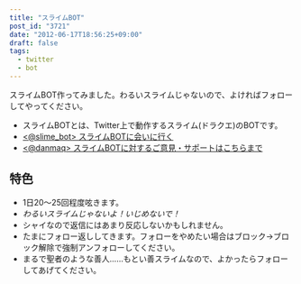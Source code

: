 ```yaml
---
title: "スライムBOT"
post_id: "3721"
date: "2012-06-17T18:56:25+09:00"
draft: false
tags:
  - twitter
  - bot
---
```


スライムBOT作ってみました。わるいスライムじゃないので、よければフォローしてやってください。

* スライムBOTとは、Twitter上で動作するスライム(ドラクエ)のBOTです。
* [&lt;@slime_bot&gt; スライムBOTに会いに行く](http://twitter.com/slime_bot)
* [&lt;@danmaq&gt; スライムBOTに対するご意見・サポートはこちらまで](http://twitter.com/danmaq)

## 特色

* 1日20～25回程度呟きます。
* _わるいスライムじゃないよ！いじめないで！_
* シャイなので返信にはあまり反応しないかもしれません。
* たまにフォロー返ししてきます。フォローをやめたい場合はブロック→ブロック解除で強制アンフォローしてください。
* まるで聖者のような善人……もとい善スライムなので、よかったらフォローしてあげてください。
